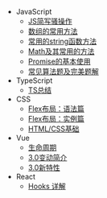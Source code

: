 - JavaScript
  - [JS简写骚操作](js/sugar.md)
  - [数组的常用方法](js/array.md)
  - [常用的string函数方法](js/string.md)
  - [Math及其常用的方法](js/math.md)
  - [Promise的基本使用](js/promise.md)
  - [常见算法题及完美题解](js/algorithm.md)
- TypeScript
  - [TS总结](ts/introduction.md)
- CSS
  - [Flex布局：语法篇](css/flex-grammar.md)
  - [Flex布局：实例篇](css/flex-instance.md)
  - [HTML/CSS基础](css/basis.md)
- Vue
  - [生命周期](vue/cycle.md)
  - [3.0变动简介](vue/vue3_introduction.md)
  - [3.0新特性](vue/vue3_characteristic.md)
- React
  - [Hooks 详解](react/hooks.md)